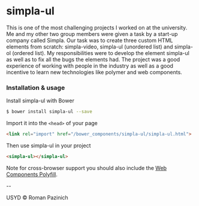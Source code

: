 # simpla-ul

This is one of the most challenging projects I worked on at the university. Me and my other two group members were given a task by a start-up company called Simpla. Our task was to create three custom HTML elements from scratch: simpla-video, simpla-ul (unordered list) and simpla-ol (ordered list). My responsibilities were to develop the element simpla-ul as well as to fix all the bugs the elements had. The project was a good experience of working with people in the industry as well as a good incentive to learn new technologies like polymer and web components.

### Installation & usage

Install simpla-ul with Bower

```sh
$ bower install simpla-ul --save
```

Import it into the `<head>` of your page

```html
<link rel="import" href="/bower_components/simpla-ul/simpla-ul.html">
```

Then use simpla-ul in your project

```html
<simpla-ul></simpla-ul>
```

Note for cross-browser support you should also include the [Web Components Polyfill][webcomponents].

--

USYD © Roman Pazinich

[webcomponents]: https://github.com/webcomponents/webcomponentsjs

[bower-badge]: https://img.shields.io/bower/v/simpla-ul.svg
[bowerlicense-badge]: https://img.shields.io/bower/l/simpla-ul.svg
[travis-badge]: https://img.shields.io/travis//simpla-ul.svg
[travis-url]: https://travis-ci.org//simpla-ul
[bowerdeps-badge]: https://img.shields.io/gemnasium//simpla-ul.svg
[bowerdeps-url]: https://gemnasium.com/bower/simpla-ul
